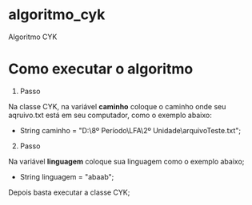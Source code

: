 # algoritmo_cyk
Algoritmo CYK

# Como executar o algoritmo 

1. Passo 

Na classe CYK, na variável **caminho** coloque o caminho onde seu aqruivo.txt está em seu computador, como o exemplo abaixo:

- String caminho = "D:\\8º Período\\LFA\\2º Unidade\\arquivoTeste.txt";

2. Passo 

Na variável **linguagem** coloque sua linguagem como o exemplo abaixo;

- String linguagem = "abaab";

Depois basta executar a classe CYK;


